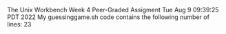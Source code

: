 The Unix Workbench Week 4 Peer-Graded Assigment
Tue Aug  9 09:39:25 PDT 2022
My guessinggame.sh code contains the following number of lines:
23
